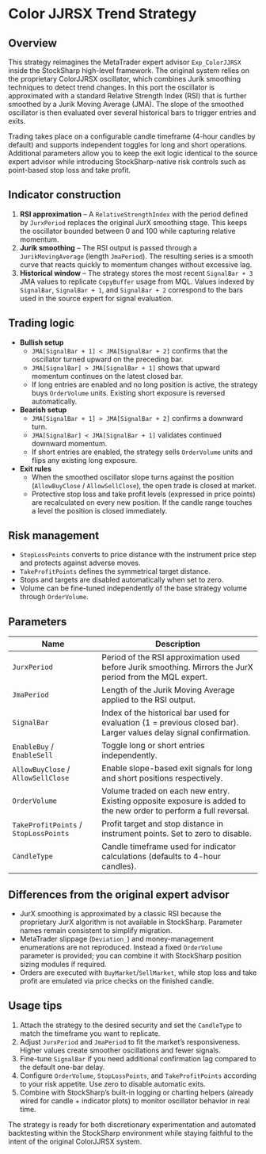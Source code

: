 # Color JJRSX Trend Strategy

## Overview
This strategy reimagines the MetaTrader expert advisor `Exp_ColorJJRSX` inside the StockSharp high-level framework. The original system relies on the proprietary ColorJJRSX oscillator, which combines Jurik smoothing techniques to detect trend changes. In this port the oscillator is approximated with a standard Relative Strength Index (RSI) that is further smoothed by a Jurik Moving Average (JMA). The slope of the smoothed oscillator is then evaluated over several historical bars to trigger entries and exits.

Trading takes place on a configurable candle timeframe (4-hour candles by default) and supports independent toggles for long and short operations. Additional parameters allow you to keep the exit logic identical to the source expert advisor while introducing StockSharp-native risk controls such as point-based stop loss and take profit.

## Indicator construction
1. **RSI approximation** – A `RelativeStrengthIndex` with the period defined by `JurxPeriod` replaces the original JurX smoothing stage. This keeps the oscillator bounded between 0 and 100 while capturing relative momentum.
2. **Jurik smoothing** – The RSI output is passed through a `JurikMovingAverage` (length `JmaPeriod`). The resulting series is a smooth curve that reacts quickly to momentum changes without excessive lag.
3. **Historical window** – The strategy stores the most recent `SignalBar + 3` JMA values to replicate `CopyBuffer` usage from MQL. Values indexed by `SignalBar`, `SignalBar + 1`, and `SignalBar + 2` correspond to the bars used in the source expert for signal evaluation.

## Trading logic
- **Bullish setup**
  - `JMA[SignalBar + 1] < JMA[SignalBar + 2]` confirms that the oscillator turned upward on the preceding bar.
  - `JMA[SignalBar] > JMA[SignalBar + 1]` shows that upward momentum continues on the latest closed bar.
  - If long entries are enabled and no long position is active, the strategy buys `OrderVolume` units. Existing short exposure is reversed automatically.
- **Bearish setup**
  - `JMA[SignalBar + 1] > JMA[SignalBar + 2]` confirms a downward turn.
  - `JMA[SignalBar] < JMA[SignalBar + 1]` validates continued downward momentum.
  - If short entries are enabled, the strategy sells `OrderVolume` units and flips any existing long exposure.
- **Exit rules**
  - When the smoothed oscillator slope turns against the position (`AllowBuyClose` / `AllowSellClose`), the open trade is closed at market.
  - Protective stop loss and take profit levels (expressed in price points) are recalculated on every new position. If the candle range touches a level the position is closed immediately.

## Risk management
- `StopLossPoints` converts to price distance with the instrument price step and protects against adverse moves.
- `TakeProfitPoints` defines the symmetrical target distance.
- Stops and targets are disabled automatically when set to zero.
- Volume can be fine-tuned independently of the base strategy volume through `OrderVolume`.

## Parameters
| Name | Description |
| --- | --- |
| `JurxPeriod` | Period of the RSI approximation used before Jurik smoothing. Mirrors the JurX period from the MQL expert. |
| `JmaPeriod` | Length of the Jurik Moving Average applied to the RSI output. |
| `SignalBar` | Index of the historical bar used for evaluation (1 = previous closed bar). Larger values delay signal confirmation. |
| `EnableBuy` / `EnableSell` | Toggle long or short entries independently. |
| `AllowBuyClose` / `AllowSellClose` | Enable slope-based exit signals for long and short positions respectively. |
| `OrderVolume` | Volume traded on each new entry. Existing opposite exposure is added to the new order to perform a full reversal. |
| `TakeProfitPoints` / `StopLossPoints` | Profit target and stop distance in instrument points. Set to zero to disable. |
| `CandleType` | Candle timeframe used for indicator calculations (defaults to 4-hour candles). |

## Differences from the original expert advisor
- JurX smoothing is approximated by a classic RSI because the proprietary JurX algorithm is not available in StockSharp. Parameter names remain consistent to simplify migration.
- MetaTrader slippage (`Deviation_`) and money-management enumerations are not reproduced. Instead a fixed `OrderVolume` parameter is provided; you can combine it with StockSharp position sizing modules if required.
- Orders are executed with `BuyMarket`/`SellMarket`, while stop loss and take profit are emulated via price checks on the finished candle.

## Usage tips
1. Attach the strategy to the desired security and set the `CandleType` to match the timeframe you want to replicate.
2. Adjust `JurxPeriod` and `JmaPeriod` to fit the market’s responsiveness. Higher values create smoother oscillations and fewer signals.
3. Fine-tune `SignalBar` if you need additional confirmation lag compared to the default one-bar delay.
4. Configure `OrderVolume`, `StopLossPoints`, and `TakeProfitPoints` according to your risk appetite. Use zero to disable automatic exits.
5. Combine with StockSharp’s built-in logging or charting helpers (already wired for candle + indicator plots) to monitor oscillator behavior in real time.

The strategy is ready for both discretionary experimentation and automated backtesting within the StockSharp environment while staying faithful to the intent of the original ColorJJRSX system.
